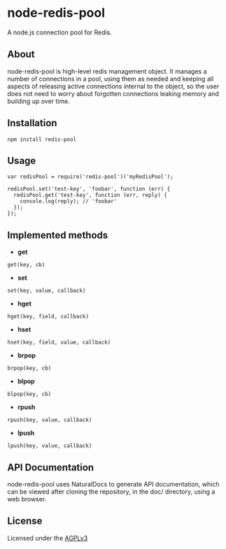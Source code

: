 node-redis-pool
===============

A node.js connection pool for Redis.

## About
  node-redis-pool is high-level redis management object. It manages a number of
connections in a pool, using them as needed and keeping all aspects of
releasing active connections internal to the object, so the user does not need
to worry about forgotten connections leaking memory and building up over time.

## Installation

    npm install redis-pool

## Usage

    var redisPool = require('redis-pool')('myRedisPool');

    redisPool.set('test-key', 'foobar', function (err) {
      redisPool.get('test-key', function (err, reply) {
        console.log(reply); // 'foobar'
      });
    });

## Implemented methods

  * **get**
```
get(key, cb)
```

  * **set**
```
set(key, value, callback)
```

  * **hget**
```
hget(key, field, callback)
```

  * **hset**
```
hset(key, field, value, callback)
```

  * **brpop**
```
brpop(key, cb)
```

  * **blpop**
```
blpop(key, cb)
```

  * **rpush**
```
rpush(key, value, callback)
```

  * **lpush**
```
lpush(key, value, callback)
```


## API Documentation
node-redis-pool uses NaturalDocs to generate API documentation, which can be
viewed after cloning the repository, in the doc/ directory, using a web browser.


## License

Licensed under the [AGPLv3](https://github.com/silverbucket/node-redis-pool/blob/master/LICENSE)

